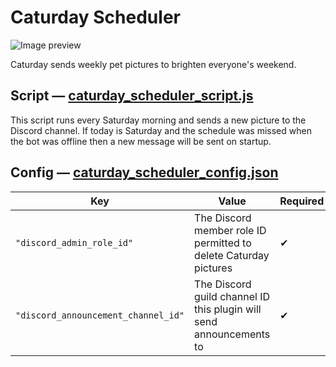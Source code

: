 # Caturday Scheduler

![Image preview](../assets/documentation/caturday_watcher_announcement.gif)

Caturday sends weekly pet pictures to brighten everyone's weekend.

## Script — [caturday_scheduler_script.js](caturday_scheduler_script.js)

This script runs every Saturday morning and sends a new picture to the Discord channel. If today is Saturday and the schedule was missed when the bot was offline then a new message will be sent on startup.

## Config — [caturday_scheduler_config.json](caturday_scheduler_config.json)

| Key                                 | Value                                                               | Required |
| ----------------------------------- | ------------------------------------------------------------------- | -------- |
| `"discord_admin_role_id"`           | The Discord member role ID permitted to delete Caturday pictures    | ✔        |
| `"discord_announcement_channel_id"` | The Discord guild channel ID this plugin will send announcements to | ✔        |

<!-- todo: -->
<!-- | `"cron_job_announcement_pattern"`   | The Cron job pattern for this plugin to process announcements                    | ✔        | -->
